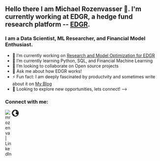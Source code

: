 ## Hello there I am Michael Rozenvasser  👋. I'm currently working at EDGR, a hedge fund research platform -- [EDGR](https://www.edgr.io).

### I am a Data Scientist, ML Researcher, and Financial Model Enthusiast.
- 🔭 I’m currently working on [Research and Model Optimization for EDGR](https://www.edgr.io/research)
- 🌱 I’m currently learning Python, SQL, and Financial Machine Learning
- 👯 I’m looking to collaborate on Open source projects
- 💬 Ask me about how EDGR works!
- ⚡ Fun fact: I am deeply fascinated by productvity and sometimes write about it on [My Blog](https://mrozenva.medium.com)
- 🥅 Looking to explore new opportunities, lets connect!
-->

### Connect with me:

[<img align="left" alt="mrozenva | LinkedIn" width="22px" src="https://cdn.jsdelivr.net/npm/simple-icons@v3/icons/linkedin.svg" />](https://www.linkedin.com/in/michael-rozenvasser-a5489a132/)
[<img align="left" alt="https://mrozenva.medium.com" width="22px" src="https://raw.githubusercontent.com/iconic/open-iconic/master/svg/globe.svg" />](https://mrozenva.medium.com)
